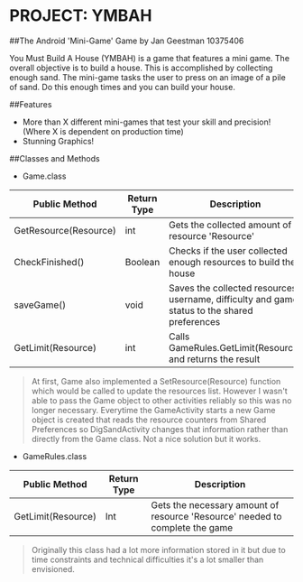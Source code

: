 # PROJECT: YMBAH
##The Android 'Mini-Game' Game by Jan Geestman 10375406

You Must Build A House (YMBAH) is a game that features a mini game. The overall objective is to build a house. This is accomplished by collecting enough sand. The mini-game tasks the user to press on an image of a pile of sand. Do this enough times and you can build your house.


##Features

* More than X different mini-games that test your skill and precision! (Where X is dependent on production time)
* Stunning Graphics!

##Classes and Methods

* Game.class

Public Method | Return Type | Description
------------- | ----------- | -----------
GetResource(Resource) | int | Gets the collected amount of resource 'Resource'
CheckFinished() | Boolean | Checks if the user collected enough resources to build the house
saveGame() | void | Saves the collected resources, username, difficulty and game status to the shared preferences
GetLimit(Resource) | int | Calls GameRules.GetLimit(Resource) and returns the result

> At first, Game also implemented a SetResource(Resource) function which would be called to update the resources list. However I wasn't able to pass the Game object to other activities reliably so this was no longer necessary. Everytime the GameActivity starts a new Game object is created that reads the resource counters from Shared Preferences so DigSandActivity changes that information rather than directly from the Game class. Not a nice solution but it works.

* GameRules.class

Public Method | Return Type | Description
------------- | ----------- | -----------
GetLimit(Resource) | Int | Gets the necessary amount of resource 'Resource' needed to complete the game

> Originally this class had a lot more information stored in it but due to time constraints and technical difficulties it's a lot smaller than envisioned. 